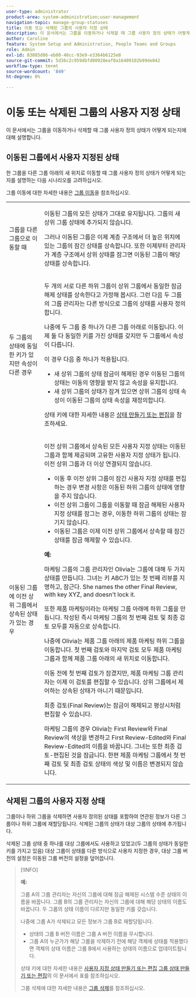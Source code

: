 ```yaml
---
user-type: administrator
product-area: system-administration;user-management
navigation-topic: manage-group-statuses
title: 이동 또는 삭제된 그룹의 사용자 지정 상태
description: 이 문서에서는 그룹을 이동하거나 삭제할 때 그룹 사용자 정의 상태가 어떻게 되는지에 대해 설명합니다.
author: Caroline
feature: System Setup and Administration, People Teams and Groups
role: Admin
exl-id: 83885d86-eb00-46cc-93e9-e3364b6125e8
source-git-commit: 5d36c2c959dbfd00920eaf0a16409102b99de042
workflow-type: tm+mt
source-wordcount: '849'
ht-degree: 0%

---
```


# 이동 또는 삭제된 그룹의 사용자 지정 상태

이 문서에서는 그룹을 이동하거나 삭제할 때 그룹 사용자 정의 상태가 어떻게 되는지에 대해 설명합니다.

## 이동된 그룹에서 사용자 지정된 상태

한 그룹을 다른 그룹 아래의 새 위치로 이동할 때 그룹 사용자 정의 상태가 어떻게 되는지를 설명하는 다음 시나리오를 고려하십시오.

그룹 이동에 대한 자세한 내용은 [그룹 이동](../../../administration-and-setup/manage-groups/create-and-manage-groups/move-a-group.md)을 참조하십시오.

<table style="table-layout:auto"> 
 <col> 
 </col> 
 <col> 
 </col> 
 <tbody> 
  <tr> 
   <td role="rowheader">그룹을 다른 그룹으로 이동할 때 </td> 
   <td> <p>이동된 그룹의 모든 상태가 그대로 유지됩니다. 그룹의 새 상위 그룹 상태에 추가되지 않습니다.</p> <p>그러나 이동된 그룹은 이제 계층 구조에서 더 높은 위치에 있는 그룹의 잠긴 상태를 상속합니다. 또한 이제부터 관리자가 계층 구조에서 상위 상태를 잠그면 이동된 그룹이 해당 상태를 상속합니다.</p> </td> 
  </tr> 
  <tr> 
   <td role="rowheader">두 그룹의 상태에 동일한 키가 있지만 속성이 다른 경우</td> 
   <td> <p>두 개의 서로 다른 하위 그룹이 상위 그룹에서 동일한 잠금 해제 상태를 상속한다고 가정해 봅시다. 그런 다음 두 그룹의 그룹 관리자는 다른 방식으로 그룹의 상태를 사용자 정의합니다.</p> <p>나중에 두 그룹 중 하나가 다른 그룹 아래로 이동됩니다. 이제 둘 다 동일한 키를 가진 상태를 갖지만 두 그룹에서 속성이 다릅니다.</p> <p>이 경우 다음 중 하나가 적용됩니다.</p> 
    <ul> 
     <li>새 상위 그룹의 상태 잠금이 해제된 경우 이동된 그룹의 상태는 이동의 영향을 받지 않고 속성을 유지합니다.</li> 
     <li>새 상위 그룹의 상태가 잠겨 있으면 상위 그룹의 상태 속성이 이동된 그룹의 상태 속성을 재정의합니다.</li> 
    </ul> <p>상태 키에 대한 자세한 내용은 <a href="../../../administration-and-setup/customize-workfront/creating-custom-status-and-priority-labels/create-or-edit-a-status.md" class="MCXref xref">상태 만들기 또는 편집</a>을 참조하세요.</p> </td> 
  </tr> 
  <tr> 
   <td>이동된 그룹에 이전 상위 그룹에서 상속된 상태가 있는 경우 </td> 
   <td> <p>이전 상위 그룹에서 상속된 모든 사용자 지정 상태는 이동된 그룹과 함께 제공되며 고유한 사용자 지정 상태가 됩니다. 이전 상위 그룹과 더 이상 연결되지 않습니다.</p> 
    <ul> 
     <li>이동 후 이전 상위 그룹이 잠긴 사용자 지정 상태를 편집하는 경우 변경 사항은 이동된 하위 그룹의 상태에 영향을 주지 않습니다.</li> 
     <li>이전 상위 그룹이 그룹을 이동할 때 잠금 해제된 사용자 지정 상태를 잠그는 경우, 이동한 하위 그룹의 상태는 잠기지 않습니다.</li> 
     <li>이동된 그룹은 이제 이전 상위 그룹에서 상속할 때 잠긴 상태를 잠금 해제할 수 있습니다.</li> 
    </ul> 
     <p><b>예:</b><p> 
     <p>마케팅 그룹의 그룹 관리자인 Olivia는 그룹에 대해 두 가지 상태를 만듭니다. 그녀는 키 ABC가 있는 첫 번째 리뷰를 지명하고, 잠근다. She names the other Final Review, with key XYZ, and doesn't lock it.</p> 
     <p>또한 제품 마케팅이라는 마케팅 그룹 아래에 하위 그룹을 만듭니다. 작성된 즉시 마케팅 그룹의 첫 번째 검토 및 최종 검토 모두를 자동으로 상속합니다.</p> 
     <p>나중에 Olivia는 제품 그룹 아래의 제품 마케팅 하위 그룹을 이동합니다. 첫 번째 검토와 마지막 검토 모두 제품 마케팅 그룹과 함께 제품 그룹 아래의 새 위치로 이동합니다.</p> 
     <p>이동 전에 첫 번째 검토가 잠겼지만, 제품 마케팅 그룹 관리자는 이제 이 검토를 편집할 수 있습니다. 상위 그룹에서 제어하는 상속된 상태가 아니기 때문입니다.</p> 
     <p>최종 검토(Final Review)는 잠금이 해제되고 평상시처럼 편집할 수 있습니다.</p> 
     <p>마케팅 그룹의 경우 Olivia는 First Review와 Final Review의 색상을 변경하고 First Review-Edited와 Final Review-Edited의 이름을 바꿉니다. 그녀는 또한 최종 검토-편집된 것을 잠급니다. 한편 제품 마케팅 그룹에서 첫 번째 검토 및 최종 검토 상태의 색상 및 이름은 변경되지 않습니다.</p> 
    </div> </td> 
  </tr> 
 </tbody> 
</table>

## 삭제된 그룹의 사용자 지정 상태

그룹이나 하위 그룹을 삭제하면 사용자 정의된 상태를 포함하여 연관된 정보가 다른 그룹이나 하위 그룹에 재할당됩니다. 삭제된 그룹의 상태가 대상 그룹의 상태에 추가됩니다.

삭제된 그룹 상태 중 하나를 대상 그룹에서도 사용하고 있었고(두 그룹의 상태가 동일한 키를 가지고 있음) 대상 그룹이 상태를 다른 방식으로 사용자 지정한 경우, 대상 그룹 버전의 설정은 이동된 그룹 버전의 설정을 덮어씁니다.

>[!INFO]
>
>**예:**
>
>그룹 A의 그룹 관리자는 자신의 그룹에 대해 잠금 해제된 시스템 수준 상태의 이름을 바꿉니다. 그룹 B의 그룹 관리자는 자신의 그룹에 대해 해당 상태의 이름도 바꿉니다. 두 그룹의 상태 이름이 다르지만 동일한 키를 갖습니다.
>
>나중에 그룹 A가 삭제되고 모든 정보가 그룹 B로 재할당됩니다.
>
>* 상태의 그룹 B 버전 이름은 그룹 A 버전 이름을 무시합니다.
>* 그룹 A의 누군가가 해당 그룹을 삭제하기 전에 해당 객체에 상태를 적용했다면 객체의 상태 이름은 그룹 B에서 사용하는 상태의 이름으로 업데이트됩니다.
>
>상태 키에 대한 자세한 내용은 [사용자 지정 상태 만들기 또는 편집](../../../administration-and-setup/customize-workfront/creating-custom-status-and-priority-labels/create-or-edit-a-status.md#create) [그룹 상태 만들기 또는 편집](../../../administration-and-setup/manage-groups/manage-group-statuses/create-or-edit-a-group-status.md#create)의 이 문서에서 표를 참조하십시오.
>
>그룹 삭제에 대한 자세한 내용은 [그룹 삭제](../../../administration-and-setup/manage-groups/create-and-manage-groups/delete-a-group.md)를 참조하십시오.
